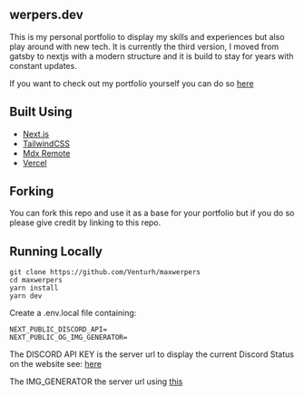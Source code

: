 ## werpers.dev

This is my personal portfolio to display my skills and experiences but also play around with new tech.
It is currently the third version, I moved from gatsby to nextjs with a modern structure and it is build to stay for years with constant updates.

If you want to check out my portfolio yourself you can do so [here](https://werpers.dev/en 'Title')

## Built Using

- [Next.js](https://nextjs.org/)
- [TailwindCSS](https://tailwindcss.com/)
- [Mdx Remote](https://github.com/hashicorp/next-mdx-remote)
- [Vercel](https://vercel.com/)

## Forking

You can fork this repo and use it as a base for your portfolio but if you do so please give credit by linking to this repo.

## Running Locally

```
git clone https://github.com/Venturh/maxwerpers
cd maxwerpers
yarn install
yarn dev
```

Create a .env.local file containing:

```
NEXT_PUBLIC_DISCORD_API=
NEXT_PUBLIC_OG_IMG_GENERATOR=
```

The DISCORD API KEY is the server url to display the current Discord Status on the website see: [here](https://github.com/Venturh/discordapi)

The IMG_GENERATOR the server url using [this](https://github.com/vercel/og-image)

